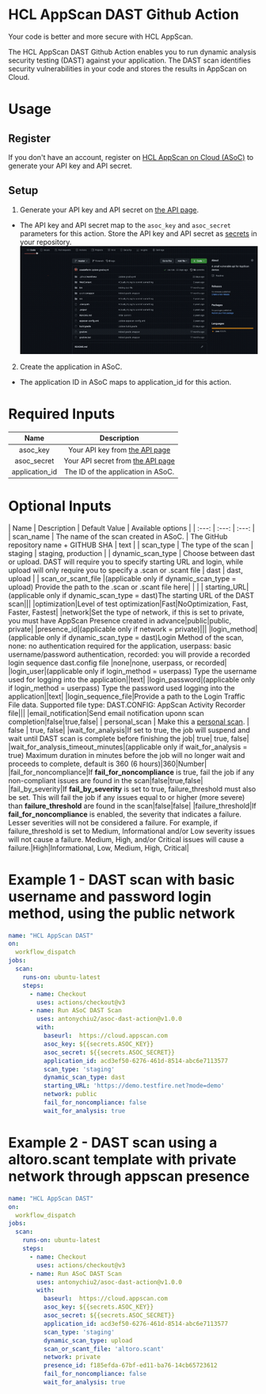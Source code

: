 # HCL AppScan DAST Github Action
Your code is better and more secure with HCL AppScan.

The HCL AppScan DAST Github Action enables you to run dynamic analysis security testing (DAST) against your application. The DAST scan identifies security vulnerabilities in your code and stores the results in AppScan on Cloud.

# Usage
## Register
If you don't have an account, register on [HCL AppScan on Cloud (ASoC)](https://cloud.appscan.com/) to generate your API key and API secret.

## Setup
1. Generate your API key and API secret on [the API page](https://cloud.appscan.com/main/apikey).
- The API key and API secret map to the `asoc_key` and `asoc_secret` parameters for this action. Store the API key and API secret as [secrets](https://docs.github.com/en/actions/security-guides/encrypted-secrets) in your repository.
![adingkeys_animation](img/keyAndSecret.gif)
2. Create the application in ASoC. 
- The application ID in ASoC maps to application_id for this action.

# Required Inputs
| Name |   Description    |
|    :---:    |    :---:    |
| asoc_key | Your API key from [the API page](https://cloud.appscan.com/main/apikey) |
| asoc_secret | Your API secret from [the API page](https://cloud.appscan.com/main/apikey) |
| application_id | The ID of the application in ASoC. |

# Optional Inputs
| Name | Description | Default Value | Available options |
|    :---:    |    :---:    |    :---:    |
| scan_name | The name of the scan created in ASoC. | The GitHub repository name + GITHUB SHA | text |
| scan_type | The type of the scan | staging | staging, production |
| dynamic_scan_type | Choose between dast or upload. DAST will require you to specify starting URL and login, while upload will only require you to specify a .scan or .scant file | dast | dast, upload |
| scan_or_scant_file |(applicable only if dynamic_scan_type = upload) Provide the path to the .scan or .scant file here| |  |
| starting_URL|(applicable only if dynamic_scan_type = dast)The starting URL of the DAST scan|||
|optimization|Level of test optimization|Fast|NoOptimization, Fast, Faster, Fastest|
|network|Set the type of network, if this is set to private, you must have AppScan Presence created in advance|public|public, private|
|presence_id|(applicable only if network = private)|||
|login_method|(applicable only if dynamic_scan_type = dast)Login Method of the scan, none: no authentication required for the application, userpass: basic username/password authentication, recorded: you will provide a recorded login sequence dast.config file |none|none, userpass, or recorded|
|login_user|(applicable only if login_method = userpass) Type the username used for logging into the application||text|
|login_password|(applicable only if login_method = userpass) Type the password used logging into the application||text|
|login_sequence_file|Provide a path to the Login Traffic File data. Supported file type: DAST.CONFIG: AppScan Activity Recorder file|||
|email_notification|Send email notification uponn scan completion|false|true,false|
| personal_scan | Make this a [personal scan](https://help.hcltechsw.com/appscan/ASoC/appseccloud_scans_personal.html). | false | true, false|
|wait_for_analysis|If set to true, the job will suspend and wait until DAST scan is complete before finishing the job| true| true, false|
|wait_for_analysis_timeout_minutes|(applicable only if wait_for_analysis = true) Maximum duration in minutes before the job will no longer wait and proceeds to complete, default is 360 (6 hours)|360|Number|
|fail_for_noncompliance|If **fail_for_noncompliance** is true, fail the job if any non-compliant issues are found in the scan|false|true,false|
|fail_by_severity|If **fail_by_severity** is set to true, failure_threshold must also be set. This will fail the job if any issues equal to or higher (more severe) than **failure_threshold** are found in the scan|false|false|
|failure_threshold|If **fail_for_noncompliance** is enabled, the severity that indicates a failure. Lesser severities will not be considered a failure. For example, if failure_threshold is set to Medium, Informational and/or Low severity issues will not cause a failure. Medium, High, and/or Critical issues will cause a failure.|High|Informational, Low, Medium, High, Critical|

# Example 1 - DAST scan with basic username and password login method, using the public network
```yaml
name: "HCL AppScan DAST"
on:
  workflow_dispatch
jobs:
  scan:
    runs-on: ubuntu-latest
    steps:
      - name: Checkout
        uses: actions/checkout@v3
      - name: Run ASoC DAST Scan
        uses: antonychiu2/asoc-dast-action@v1.0.0
        with:
          baseurl:  https://cloud.appscan.com
          asoc_key: ${{secrets.ASOC_KEY}}
          asoc_secret: ${{secrets.ASOC_SECRET}}
          application_id: acd3ef50-6276-461d-8514-abc6e7113577
          scan_type: 'staging'
          dynamic_scan_type: dast
          starting_URL: 'https://demo.testfire.net?mode=demo'
          network: public
          fail_for_noncompliance: false
          wait_for_analysis: true

```

# Example 2 - DAST scan using a altoro.scant template with private network through appscan presence
```yaml
name: "HCL AppScan DAST"
on:
  workflow_dispatch
jobs:
  scan:
    runs-on: ubuntu-latest
    steps:
      - name: Checkout
        uses: actions/checkout@v3
      - name: Run ASoC DAST Scan
        uses: antonychiu2/asoc-dast-action@v1.0.0
        with:
          baseurl:  https://cloud.appscan.com
          asoc_key: ${{secrets.ASOC_KEY}}
          asoc_secret: ${{secrets.ASOC_SECRET}}
          application_id: acd3ef50-6276-461d-8514-abc6e7113577
          scan_type: 'staging'
          dynamic_scan_type: upload
          scan_or_scant_file: 'altoro.scant'
          network: private
          presence_id: f185efda-67bf-ed11-ba76-14cb65723612
          fail_for_noncompliance: false
          wait_for_analysis: true

```
